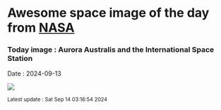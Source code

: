 
# Awesome space image of the day from [NASA](https://api.nasa.gov/)

### Today image : Aurora Australis and the International Space Station
Date : 2024-09-13

![](https://apod.nasa.gov/apod/image/2409/iss071e564695_1024.jpg)

<small>Latest update : Sat Sep 14 03:16:54 2024</small>
        